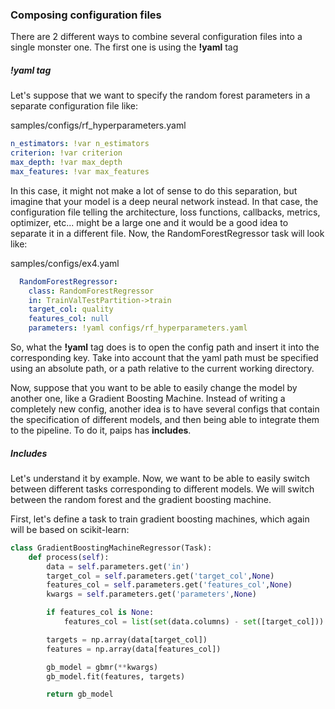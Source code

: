 ### Composing configuration files

There are 2 different ways to combine several configuration files into a single monster one. The first one is using the **!yaml** tag

##### !yaml tag

Let's suppose that we want to specify the random forest parameters in a separate configuration file like:

samples/configs/rf_hyperparameters.yaml

```yaml
n_estimators: !var n_estimators
criterion: !var criterion
max_depth: !var max_depth
max_features: !var max_features
```

In this case, it might not make a lot of sense to do this separation, but imagine that your model is a deep neural network instead. In that case, the configuration file
telling the architecture, loss functions, callbacks, metrics, optimizer, etc... might be a large one and it would be a good idea to separate it in a different file.
Now, the RandomForestRegressor task will look like:

samples/configs/ex4.yaml
```yaml
  RandomForestRegressor:
    class: RandomForestRegressor
    in: TrainValTestPartition->train
    target_col: quality
    features_col: null
    parameters: !yaml configs/rf_hyperparameters.yaml
```

So, what the **!yaml** tag does is to open the config path and insert it into the corresponding key. 
Take into account that the yaml path must be specified using an absolute path, or a path relative to the current working directory.

Now, suppose that you want to be able to easily change the model by another one, like a Gradient Boosting Machine. 
Instead of writing a completely new config, another idea is to have several configs that contain the specification of different models, and then being able to integrate them to the pipeline.
To do it, paips has **includes**.

##### Includes

Let's understand it by example. Now, we want to be able to easily switch between different tasks corresponding to different models. We will switch between the random forest and the gradient boosting machine.

First, let's define a task to train gradient boosting machines, which again will be based on scikit-learn:

```python
class GradientBoostingMachineRegressor(Task):
    def process(self):
        data = self.parameters.get('in')
        target_col = self.parameters.get('target_col',None)
        features_col = self.parameters.get('features_col',None)
        kwargs = self.parameters.get('parameters',None)

        if features_col is None:
            features_col = list(set(data.columns) - set([target_col]))

        targets = np.array(data[target_col])
        features = np.array(data[features_col])

        gb_model = gbmr(**kwargs)
        gb_model.fit(features, targets)

        return gb_model
```





